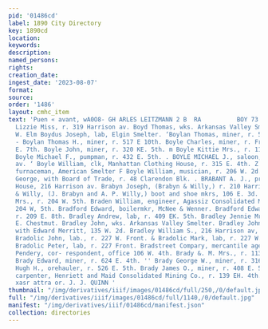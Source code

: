 ```yaml
---
pid: '01486cd'
label: 1890 City Directory
key: 1890cd
location: 
keywords: 
description: 
named_persons: 
rights: 
creation_date: 
ingest_date: '2023-08-07'
format: 
source: 
order: '1486'
layout: cmhc_item
text: 'Puen « avant, wA0O8- GH ARLES LEITZMANN 2 B  RA          BOY 73     } Boyd
  Lizzie Miss, r. 319 Harrison av. Boyd Thomas, wks. Arkansas Valley Smelter, r. 719
  W. Elm Boydus Joseph, lab, Elgin Smelter. ‘Boylan Thomas, miner, r. 508 E. 6th.
  - Boylan Thomas H., miner, r. 517 E 10th. Boyle Charles, miner, r. Fryer Hill, head
  E. 7th. Boyle John, miner, r. 320 KE. 5th. m Boyle Kittie Mrs., r. 116 W. 4th. F
  Boyle Michael F., pumpman, r. 432 E. 5th. . BOYLE MICHAEL J., saloon, 212 Harrison
  av. ‘ Boyle William, clk, Manhattan Clothing House, r. 315 E. 4th. Z Boyle William,
  furnaceman, American Smelter F Boyle William, musician, r. 206 W. 2d. .. Boynton
  George, with Board of Trade, r. 48 Clarendon Blk. . BRABANT A. J., propr. Texas
  House, 216 Harrison av. Brabyn Joseph, (Brabyn & Willy,) r. 210 Harrison av. Brabyn
  & Willy, (J. Brabyn and A. P. Willy,) boot and shoe mkrs, 106 E. 3d. Braden Robert
  Mrs., r. 204 W. 5th. Braden William, engineer, Agassiz Consolidated Mining Co, r.
  204 W, 5th. Bradford Edward, boilermkr, McNee & Wenner. Bradford Edward T., mining,
  r. 209 E. 8th. Bradley Andrew, lab, r. 409 EK. 5th. Bradley Jennie Mrs., r. 114
  E. Chestmut. Bradley John, wks. Arkansas Valley Smelter. Bradley John B., col’d,
  with Edward Merritt, 135 W. 2d. Bradley William S., 216 Harrison av, r. 217 W. 6th.
  Bradolic John, lab., r. 227 W. Front. & Bradolic Mark, lab, r. 227 W. Front. ''
  Bradolic Peter, lab, r. 227 Front. Bradstreet Compary, mercantile agency, H. R.
  Pendery, cor- respondent, office 106 W. 4th. Brady &. M. Mrs., r. 113 W. 7th. +
  Brady Edward, miner, r. 624 E. 4th. '' Brady George W., miner, r. 316 W. 9th. Brady
  Hugh H., orehauler, r. 526 E. 5th. Brady James O., miner, r. 408 E. 5th. Brady John,
  carpenter, Henriett and Maid Consolidated Mining Co., r. 139 EH. 4th.  PAPER HANGING,
  xasr attra or. J. J. QUINN '
thumbnail: "/img/derivatives/iiif/images/01486cd/full/250,/0/default.jpg"
full: "/img/derivatives/iiif/images/01486cd/full/1140,/0/default.jpg"
manifest: "/img/derivatives/iiif/01486cd/manifest.json"
collection: directories
---
```

